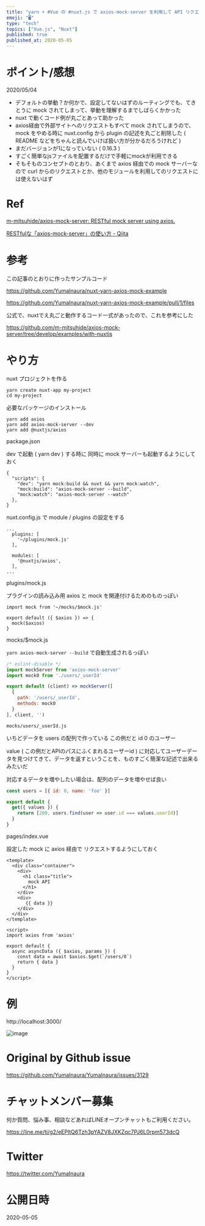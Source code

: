 ```yaml
---
title: "yarn + #Vue の #nuxt.js で axios-mock-server を利用して API リクエストする例"
emoji: "🖥"
type: "tech"
topics: ["Vue.js", "Nuxt"]
published: true
published_at: 2020-05-05
---
```


# ポイント/感想

2020/05/04

- デフォルトの挙動？か何かで、設定してないはずのルーティングでも、てきとうに mock されてしまって、挙動を理解するまでしばらくかかった
- nuxt で動くコード例が丸ごとあって助かった
- axios経由で外部サイトへのリクエストもすべて mock されてしまうので、mock をやめる時に nuxt.config から plugin の記述を丸ごと削除した ( README などをちゃんと読んでいけば扱い方が分かるだろうけれど )
- まだバージョンが1になっていない ( 0.16.3 )
- すごく簡単なjsファイルを配置するだけで手軽にmockが利用できる
- そもそものコンセプトのとおり、あくまで axios 経由での mock サーバーなので curl からのリクエストとか、他のモジュールを利用してのリクエストには使えないはず



# Ref

[m-mitsuhide/axios-mock-server: RESTful mock server using axios.](https://github.com/m-mitsuhide/axios-mock-server)

[RESTfulな「axios-mock-server」の使い方 - Qiita](https://qiita.com/m_mitsuhide/items/b8e073cba0dae5af2359)

# 参考

この記事のとおりに作ったサンプルコード

https://github.com/YumaInaura/nuxt-yarn-axios-mock-example

https://github.com/YumaInaura/nuxt-yarn-axios-mock-example/pull/1/files

公式で、nuxtでえ丸ごと動作するコード一式があったので、これを参考にした

https://github.com/m-mitsuhide/axios-mock-server/tree/develop/examples/with-nuxtjs


# やり方


nuxt プロジェクトを作る

```
yarn create nuxt-app my-project
cd my-project
```

必要なパッケージのインストール

```
yarn add axios
yarn add axios-mock-server --dev
yarn add @nuxtjs/axios
```

package.json 

dev で起動 ( yarn dev ) する時に
同時に mock サーバーも起動するようにしておく


```
{
  "scripts": {
    "dev": "yarn mock:build && nuxt && yarn mock:watch",
    "mock:build": "axios-mock-server --build",
    "mock:watch": "axios-mock-server --watch"
  },
}
```

nuxt.config.js で module / plugins の設定をする

```
...
  plugins: [
    '~/plugins/mock.js'
  ],

  modules: [
    '@nuxtjs/axios',
  ],
...
```


plugins/mock.js

プラグインの読み込み用
axios と mock を関連付けるためのものっぽい

```
import mock from '~/mocks/$mock.js'

export default ({ $axios }) => {
  mock($axios)
}
```

mocks/$mock.js

`yarn axios-mock-server --build` で自動生成されるっぽい

```js
/* eslint-disable */
import mockServer from 'axios-mock-server'
import mock0 from './users/_userId'

export default (client) => mockServer([
  {
    path: '/users/_userId',
    methods: mock0
  }
], client, '')

```


`mocks/users/_userId.js`

いちどデータを users の配列で作っている
この例だと id 0 のユーザー

value ( この例だとAPIのパスにふくまれるユーザーid ) に対応してユーザーデータを見つけてきて、データを返すということを、ものすごく簡潔な記述で出来るみたいだ

対応するデータを増やしたい場合は、配列のデータを増やせば良い

```js
const users = [{ id: 0, name: 'foo' }]

export default {
  get({ values }) {
    return [200, users.find(user => user.id === values.userId)]
  }
}
```


pages/index.vue

設定した mock に axios 経由で リクエストするようにしておく

```vue
<template>
  <div class="container">
    <div>
      <h1 class="title">
        mock API
      </h1>
    </div>
    <div>
       {{ data }}
    </div>
  </div>
</template>

<script>
import axios from 'axios'

export default {
  async asyncData ({ $axios, params }) {
    const data = await $axios.$get(`/users/0`)
    return { data }
  }
}
</script>
```


# 例

http://localhost:3000/

![image](https://user-images.githubusercontent.com/13635059/80929133-94661780-8de4-11ea-9de0-a976fc78b696.png)


# Original by Github issue

https://github.com/YumaInaura/YumaInaura/issues/3129











<!-- Update From Qiita API -->

# チャットメンバー募集


何か質問、悩み事、相談などあればLINEオープンチャットもご利用ください。

https://line.me/ti/g2/eEPltQ6Tzh3pYAZV8JXKZqc7PJ6L0rpm573dcQ





# Twitter


https://twitter.com/YumaInaura


<!-- Update From Qiita API -->



# 公開日時

2020-05-05
